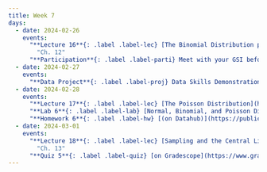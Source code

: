 ```yaml
---
title: Week 7
days:
  - date: 2024-02-26
    events:
      "**Lecture 16**{: .label .label-lec} [The Binomial Distribution part II](https://ph142-ucb.github.io/sp24/src/lec/l16-binomial.pdf) ([Recording](https://bcourses.berkeley.edu/courses/1532521/pages/l16))":
        "Ch. 12"
      "**Participation**{: .label .label-parti} Meet with your GSI before submitting Part I ":
  - date: 2024-02-27
    events:
      "**Data Project**{: .label .label-proj} Data Skills Demonstration Part I (Due 10:00 PM PST)":
  - date: 2024-02-28
    events:
      "**Lecture 17**{: .label .label-lec} [The Poisson Distribution](https://ph142-ucb.github.io/sp24/src/lec/l17-poisson.pdf)([recording](https://bcourses.berkeley.edu/courses/1532521/pages/l17-poisson)) ":
      "**Lab 6**{: .label .label-lab} [Normal, Binomial, and Poisson Distribution](https://publichealth.datahub.berkeley.edu/hub/user-redirect/git-pull?repo=https%3A%2F%2Fgithub.com%2Fph142-ucb%2Fph142-sp24&urlpath=rstudio%2F&branch=main)(Due Mar. 5th)":
      "**Homework 6**{: .label .label-hw} [(on Datahub)](https://publichealth.datahub.berkeley.edu/hub/user-redirect/git-pull?repo=https%3A%2F%2Fgithub.com%2Fph142-ucb%2Fph142-sp24&urlpath=rstudio%2F&branch=main) [(Solutions)](https://ph142-ucb.github.io/sp24/src/hw-sol/hw06-sol.pdf)":
  - date: 2024-03-01
    events:
      "**Lecture 18**{: .label .label-lec} [Sampling and the Central Limit Theorem](https://ph142-ucb.github.io/sp24/src/lec/l18-central-limit.pdf) ([recording](https://bcourses.berkeley.edu/courses/1532521/pages/l18-clt))": 
        "Ch. 13"
      "**Quiz 5**{: .label .label-quiz} [on Gradescope](https://www.gradescope.com/courses/704333) (Due Mar. 2nd, 12PM noon PST)":   
---
```

